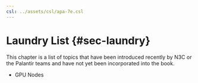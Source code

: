 ```yaml
---
csl: ../assets/csl/apa-7e.csl
---
```


# Laundry List {#sec-laundry}

This chapter is a list of topics that have been introduced recently by N3C or the Palantir teams
and have not yet been incorporated into the book.

* GPU Nodes
